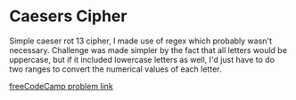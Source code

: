 # Caesers Cipher

Simple caeser rot 13 cipher, I made use of regex which probably wasn't necessary. Challenge was made simpler by the fact that all letters would be uppercase, but if it included lowercase letters as well, I'd just have to do two ranges to convert the numerical values of each letter.

[freeCodeCamp problem link](https://www.freecodecamp.org/learn/javascript-algorithms-and-data-structures/javascript-algorithms-and-data-structures-projects/telephone-number-validator)
